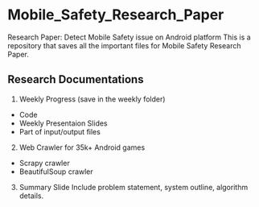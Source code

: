 # Mobile_Safety_Research_Paper
Research Paper: Detect Mobile Safety issue on Android platform 
This is a repository that saves all the important files for Mobile Safety Research Paper. 

## Research Documentations 
1. Weekly Progress (save in the weekly folder)
* Code
* Weekly Presentaion Slides
* Part of input/output files
2. Web Crawler for 35k+ Android games
* Scrapy crawler
* BeautifulSoup crawler
3. Summary Slide
Include problem statement, system outline, algorithm details. 


